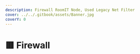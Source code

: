 ```yaml
---
description: Firewall RoomIT Node, Used Legacy Net Filter
cover: ../../.gitbook/assets/Banner.jpg
coverY: 0
---
```


# 🟥 Firewall

